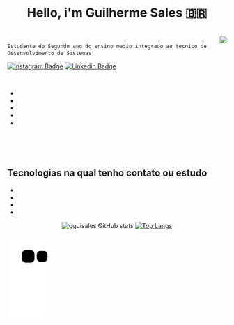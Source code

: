  <h1 align ="center">  Hello, i'm Guilherme Sales 🇧🇷</h1>
 <br>
<img src="https://media3.giphy.com/media/ge7l7e5EiHUYI3e71P/giphy.gif?cid=ecf05e4725p7q7gtoz9zzcs3ryr4oyzp1n6fbl250oibsjmk&rid=giphy.gif&ct=g" align = "right">



 
 ```
Estudante do Segundo ano do ensino medio integrado ao tecnico de Desenvolvimento de Sistemas
```

[![Instagram Badge](https://img.shields.io/badge/-instagram-red?style=for-the-badge&logo=instagram&logoColor=white&link=https://github.com/arthurspk)](https://www.instagram.com/guilhermesales26)
[![Linkedin Badge](https://img.shields.io/badge/-Linkedin-blue?style=for-the-badge&logo=Linkedin&logoColor=white&link=https://github.com/arthurspk)](https://www.linkedin.com/in/guilherme-sales-428b7a237/)

<br>
<ul>
 <li></li>
 <li></li>
 <li></li>
 <li></li>
  <li></li>

</ul>

<br>
<br>
<br>

<h2> Tecnologias na qual tenho contato ou estudo </h2>
<ul>
 <li></li>
 <li></li>
 <li></li>
 <li></li>
</ul>
 
<div align="center"> 
 
 ![gguisales GitHub stats](https://github-readme-stats.vercel.app/api?username=gguisales&show_icons=true&theme=gotham)
 [![Top Langs](https://github-readme-stats.vercel.app/api/top-langs/?username=gguisales&layout=count=true&theme=gotham)](https://github.com/gguisales/github-readme-stats)
 
</div>

 ![Snake animation](https://github.com/rafaballerini/rafaballerini/blob/output/github-contribution-grid-snake.svg) 
